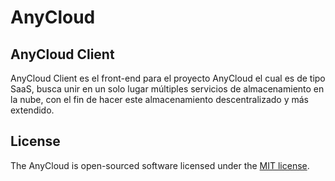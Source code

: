 # AnyCloud

## AnyCloud Client

AnyCloud Client es el front-end para el proyecto AnyCloud el cual es de tipo SaaS, busca unir en un solo lugar múltiples servicios de almacenamiento en la nube, con el fin de hacer este almacenamiento descentralizado y más extendido.

## License

The AnyCloud is open-sourced software licensed under the [MIT license](https://opensource.org/licenses/MIT).

